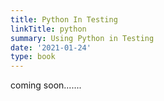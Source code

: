 ```yaml
---
title: Python In Testing
linkTitle: python
summary: Using Python in Testing
date: '2021-01-24'
type: book
---
```

coming soon.......
